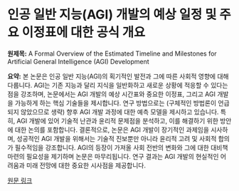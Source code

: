 # 인공 일반 지능(AGI) 개발의 예상 일정 및 주요 이정표에 대한 공식 개요

**원제목:** A Formal Overview of the Estimated Timeline and Milestones for Artificial General Intelligence (AGI) Development

**요약:** 본 논문은 인공 일반 지능(AGI)의 획기적인 발전과 그에 따른 사회적 영향에 대해 다룹니다. AGI는 기존 지능과 달리 지식을 일반화하고 새로운 상황에 적응할 수 있다는 점을 강조하며,  논문에서는 AGI 개발의 예상 시간표와 중요한 이정표, 그리고 AGI 개발을 가능하게 하는 핵심 기술들을 제시합니다.  연구 방법으로는  (구체적인 방법론이 언급되지 않았으므로 생략)  향후 AGI 개발 과정에 대한 예측 모델을 제시하고 있습니다.  특히,  AGI 개발에 있어 기술적 난관과 윤리적 문제점을 분석하고, 이를 해결하기 위한 방안에 대한 논의를 포함합니다.  결론적으로,  논문은 AGI 개발이 장기적인 과제임을 시사하며, 성공적인 AGI 개발을 위해서는 기술적 진보뿐만 아니라 윤리적 고려 및 사회적 합의가 필수적임을 강조합니다.  AGI의 등장이 가져올 사회 전반의 변화와 그에 대한 대비책 마련의 필요성을 제기하며 논문은 마무리됩니다.  연구 결과는 AGI 개발의 현실적인 어려움과 미래 전망에 대한 중요한 시사점을 제공합니다.

[원문 링크](https://philpapers.org/rec/MALAFO)
